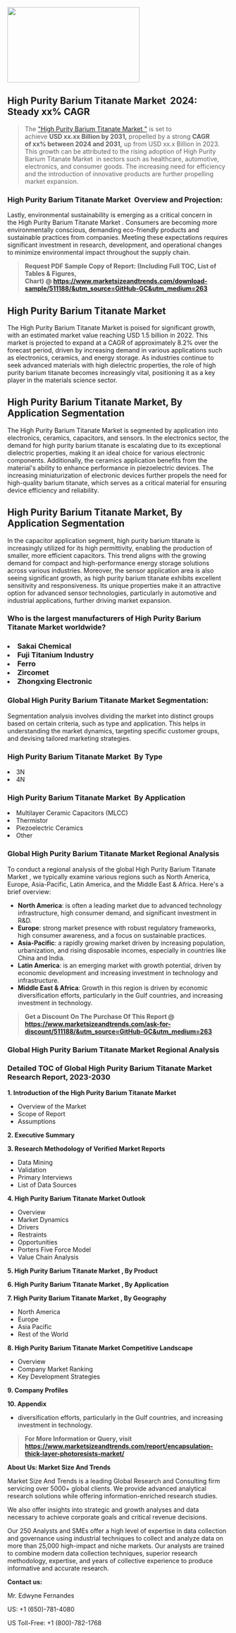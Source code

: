 <p><img class="alignnone size-medium wp-image-20088" src="https://ffe5etoiles.com/wp-content/uploads/2024/12/MST1-300x171.png" alt="" width="300" height="171" /></p><h2 id="ember46" class="ember-view reader-text-block__heading-2">High Purity Barium Titanate Market &nbsp;2024: Steady&nbsp;xx% CAGR</h2><blockquote id="ember47" class="ember-view reader-text-block__blockquote">The&nbsp;<a class="app-aware-link " href="https://www.marketsizeandtrends.com/download-sample/511188/&utm_source=GitHub-GC&utm_medium=263" target="_blank" data-test-app-aware-link="">"High Purity Barium Titanate Market "</a>&nbsp;is set to achieve&nbsp;<strong>USD&nbsp;xx.xx&nbsp;Billion by 2031,</strong>&nbsp;propelled by a strong&nbsp;<strong>CAGR of&nbsp;xx% between 2024 and 2031,</strong>&nbsp;up from USD xx.x Billion in 2023. This growth can be attributed to the rising adoption of&nbsp;High Purity Barium Titanate Market &nbsp;in sectors such as healthcare, automotive, electronics, and consumer goods. The increasing need for efficiency and the introduction of innovative products are further propelling market expansion.</blockquote><h3 id="ember48" class="ember-view reader-text-block__heading-3">High Purity Barium Titanate Market &nbsp;Overview and Projection:</h3><p id="ember49" class="ember-view reader-text-block__paragraph">Lastly, environmental sustainability is emerging as a critical concern in the&nbsp;High Purity Barium Titanate Market . Consumers are becoming more environmentally conscious, demanding eco-friendly products and sustainable practices from companies. Meeting these expectations requires significant investment in research, development, and operational changes to minimize environmental impact throughout the supply chain.</p><blockquote id="ember50" class="ember-view reader-text-block__blockquote"><strong>Request PDF Sample Copy of Report: (Including Full TOC, List of Tables &amp; Figures, Chart)&nbsp;@&nbsp;<strong><a href="https://www.marketsizeandtrends.com/download-sample/511188/&utm_source=GitHub-GC&utm_medium=263" target="_blank">https://www.marketsizeandtrends.com/download-sample/511188/&utm_source=GitHub-GC&utm_medium=263</a></strong></strong></blockquote><h3 class=""> <h2>High Purity Barium Titanate Market</h2><p>The High Purity Barium Titanate Market is poised for significant growth, with an estimated market value reaching USD 1.5 billion in 2022. This market is projected to expand at a CAGR of approximately 8.2% over the forecast period, driven by increasing demand in various applications such as electronics, ceramics, and energy storage. As industries continue to seek advanced materials with high dielectric properties, the role of high purity barium titanate becomes increasingly vital, positioning it as a key player in the materials science sector.</p><h2>High Purity Barium Titanate Market, By Application Segmentation</h2><p>The High Purity Barium Titanate Market is segmented by application into electronics, ceramics, capacitors, and sensors. In the electronics sector, the demand for high purity barium titanate is escalating due to its exceptional dielectric properties, making it an ideal choice for various electronic components. Additionally, the ceramics application benefits from the material's ability to enhance performance in piezoelectric devices. The increasing miniaturization of electronic devices further propels the need for high-quality barium titanate, which serves as a critical material for ensuring device efficiency and reliability.</p><h2>High Purity Barium Titanate Market, By Application Segmentation</h2><p>In the capacitor application segment, high purity barium titanate is increasingly utilized for its high permittivity, enabling the production of smaller, more efficient capacitors. This trend aligns with the growing demand for compact and high-performance energy storage solutions across various industries. Moreover, the sensor application area is also seeing significant growth, as high purity barium titanate exhibits excellent sensitivity and responsiveness. Its unique properties make it an attractive option for advanced sensor technologies, particularly in automotive and industrial applications, further driving market expansion.</p></h3><h3 id="" class="">Who is the largest manufacturers of&nbsp;High Purity Barium Titanate Market worldwide?</h3><h3 class=""></Li><Li>Sakai Chemical</Li><Li> Fuji Titanium Industry</Li><Li> Ferro</Li><Li> Zircomet</Li><Li> Zhongxing Electronic</h3><h3 id="ember53" class="ember-view reader-text-block__heading-3">Global&nbsp;High Purity Barium Titanate Market Segmentation:</h3><p id="ember54" class="ember-view reader-text-block__paragraph">Segmentation analysis involves dividing the market into distinct groups based on certain criteria, such as type and application. This helps in understanding the market dynamics, targeting specific customer groups, and devising tailored marketing strategies.</p><h3 id="" class="">High Purity Barium Titanate Market &nbsp;By Type</h3><p></Li><Li>3N</Li><Li> 4N</p><h3 id="" class="">High Purity Barium Titanate Market &nbsp;By Application</h3><p class=""></Li><Li>Multilayer Ceramic Capacitors (MLCC)</Li><Li> Thermistor</Li><Li> Piezoelectric Ceramics</Li><Li> Other</p><h3 id="ember62" class="ember-view reader-text-block__heading-3">Global High Purity Barium Titanate Market Regional Analysis</h3><p id="ember63" class="ember-view reader-text-block__paragraph">To conduct a regional analysis of the global High Purity Barium Titanate Market , we typically examine various regions such as North America, Europe, Asia-Pacific, Latin America, and the Middle East &amp; Africa. Here's a brief overview:</p><ul><li><strong>North America</strong>: is often a leading market due to advanced technology infrastructure, high consumer demand, and significant investment in R&amp;D.</li><li><strong>Europe</strong>: strong market presence with robust regulatory frameworks, high consumer awareness, and a focus on sustainable practices.</li><li><strong>Asia-Pacific</strong>: a rapidly growing market driven by increasing population, urbanization, and rising disposable incomes, especially in countries like China and India.</li><li><strong>Latin America</strong>: is an emerging market with growth potential, driven by economic development and increasing investment in technology and infrastructure.</li><li><strong>Middle East &amp; Africa</strong>: Growth in this region is driven by economic diversification efforts, particularly in the Gulf countries, and increasing investment in technology.</li></ul><blockquote id="ember61" class="ember-view reader-text-block__blockquote"><strong>Get a Discount On The Purchase Of This Report @ <strong><a href="https://html-cleaner.com/" target="">https://www.marketsizeandtrends.com/ask-for-discount/511188/&utm_source=GitHub-GC&utm_medium=263</a></strong></strong></blockquote><h3 id="ember62" class="ember-view reader-text-block__heading-3">Global High Purity Barium Titanate Market Regional Analysis</h3><h3 id="" class="">Detailed TOC of Global High Purity Barium Titanate Market Research Report, 2023-2030</h3><p id="" class=""><strong>1. Introduction of the High Purity Barium Titanate Market </strong></p><ul><li>Overview of the Market</li><li>Scope of Report</li><li>Assumptions</li></ul><p id="" class=""><strong>2. Executive Summary</strong></p><p id="" class=""><strong>3. Research Methodology of Verified Market Reports</strong></p><ul><li>Data Mining</li><li>Validation</li><li>Primary Interviews</li><li>List of Data Sources</li></ul><p id="" class=""><strong>4. High Purity Barium Titanate Market Outlook</strong></p><ul><li>Overview</li><li>Market Dynamics</li><li>Drivers</li><li>Restraints</li><li>Opportunities</li><li>Porters Five Force Model</li><li>Value Chain Analysis</li></ul><p id="" class=""><strong>5. High Purity Barium Titanate Market , By Product</strong></p><p id="" class=""><strong>6. High Purity Barium Titanate Market , By Application</strong></p><p id="" class=""><strong>7. High Purity Barium Titanate Market , By Geography</strong></p><ul><li>North America</li><li>Europe</li><li>Asia Pacific</li><li>Rest of the World</li></ul><p id="" class=""><strong>8. High Purity Barium Titanate Market Competitive Landscape</strong></p><ul><li>Overview</li><li>Company Market Ranking</li><li>Key Development Strategies</li></ul><p id="" class=""><strong>9. Company Profiles</strong></p><p id="" class=""><strong>10. Appendix</strong></p><ul><li>diversification efforts, particularly in the Gulf countries, and increasing investment in technology.</li></ul><blockquote id="ember65" class="ember-view reader-text-block__blockquote"><strong>For More Information or Query, visit <strong><strong><a href="https://html-cleaner.com/" target="">https://www.marketsizeandtrends.com/report/encapsulation-thick-layer-photoresists-market/</a></strong></strong></strong></blockquote><p id="" class=""><strong>About Us: Market Size And Trends</strong></p><p id="" class="">Market Size And Trends is a leading Global Research and Consulting firm servicing over 5000+ global clients. We provide advanced analytical research solutions while offering information-enriched research studies.</p><p id="" class="">We also offer insights into strategic and growth analyses and data necessary to achieve corporate goals and critical revenue decisions.</p><p id="" class="">Our 250 Analysts and SMEs offer a high level of expertise in data collection and governance using industrial techniques to collect and analyze data on more than 25,000 high-impact and niche markets. Our analysts are trained to combine modern data collection techniques, superior research methodology, expertise, and years of collective experience to produce informative and accurate research.</p><p id="" class=""><strong>Contact us:</strong></p><p id="" class="">Mr. Edwyne Fernandes</p><p id="" class="">US: +1 (650)-781-4080</p><p id="" class="">US Toll-Free: +1 (800)-782-1768</p>
